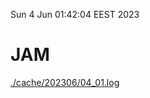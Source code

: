 Sun  4 Jun 01:42:04 EEST 2023
# JAM
<a href='./cache/202306/04_01.log'>./cache/202306/04_01.log</a>
